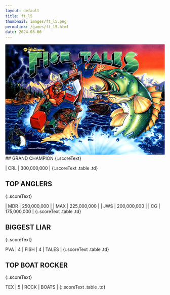 ```yaml
---
layout: default
title: ft_l5
thumbnail: images/ft_l5.png
permalink: /games/ft_l5.html
date: 2024-08-06
---
```


<img src="../images/ft_l5.png" class="gameThumbnail img-fluid mx-auto align-middle">
## GRAND CHAMPION
{:.scoreText}

| CRL | 300,000,000 | 
{:.scoreText .table .td}

## TOP ANGLERS
{:.scoreText}

| MDR | 250,000,000 | 
| MAX | 225,000,000 | 
| JWS | 200,000,000 | 
| CG | 175,000,000 | 
{:.scoreText .table .td}

## BIGGEST LIAR
{:.scoreText}

PVA
| 4 | FISH | 4 | TALES | 
{:.scoreText .table .td}

## TOP BOAT ROCKER
{:.scoreText}

TEX
| 5 | ROCK | BOATS | 
{:.scoreText .table .td}
